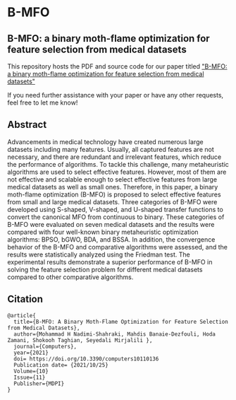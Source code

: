 # B-MFO
## B-MFO: a binary moth-flame optimization for feature selection from medical datasets

This repository hosts the PDF and source code for our paper titled ["B-MFO: a binary moth-flame optimization for feature selection from medical datasets"](https://www.mdpi.com/2073-431X/10/11/136)

If you need further assistance with your paper or have any other requests, feel free to let me know!

## Abstract
Advancements in medical technology have created numerous large datasets including many features. Usually, all captured features are not necessary, and there are redundant and irrelevant features, which reduce the performance of algorithms. To tackle this challenge, many metaheuristic algorithms are used to select effective features. However, most of them are not effective and scalable enough to select effective features from large medical datasets as well as small ones. Therefore, in this paper, a binary moth-flame optimization (B-MFO) is proposed to select effective features from small and large medical datasets. Three categories of B-MFO were developed using S-shaped, V-shaped, and U-shaped transfer functions to convert the canonical MFO from continuous to binary. These categories of B-MFO were evaluated on seven medical datasets and the results were compared with four well-known binary metaheuristic optimization algorithms: BPSO, bGWO, BDA, and BSSA. In addition, the convergence behavior of the B-MFO and comparative algorithms were assessed, and the results were statistically analyzed using the Friedman test. The experimental results demonstrate a superior performance of B-MFO in solving the feature selection problem for different medical datasets compared to other comparative algorithms.

## Citation

```
@article{
  title={B-MFO: A Binary Moth-Flame Optimization for Feature Selection from Medical Datasets},
  author={Mohammad H Nadimi-Shahraki, Mahdis Banaie-Dezfouli, Hoda Zamani, Shokooh Taghian, Seyedali Mirjalili },
  journal={Computers},
  year={2021}
  doi= https://doi.org/10.3390/computers10110136
  Publication date= {2021/10/25}
  Volume={10}
  Issue={11}
  Publisher={MDPI}
}
```

